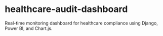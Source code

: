 # healthcare-audit-dashboard
Real-time monitoring dashboard for healthcare compliance using Django, Power BI, and Chart.js.
